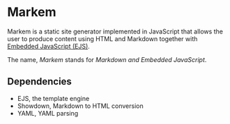 # Markem

Markem is a static site generator implemented in JavaScript that allows the user to produce content using HTML and Markdown together with [Embedded JavaScript (EJS)](https://ejs.co/).

The name, *Markem* stands for *Markdown and Embedded JavaScript*.

## Dependencies

- EJS, the template engine
- Showdown, Markdown to HTML conversion
- YAML, YAML parsing
